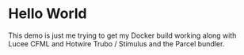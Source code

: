 
# Hello World

This demo is just me trying to get my Docker build working along with Lucee CFML and Hotwire Trubo / Stimulus and the Parcel bundler.


